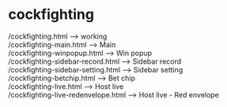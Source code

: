 # cockfighting
/cockfighting.html --> working <br>
/cockfighting-main.html --> Main <br>
/cockfighting-winpopup.html --> Win popup <br>
/cockfighting-sidebar-record.html --> Sidebar record <br>
/cockfighting-sidebar-setting.html --> Sidebar setting <br>
/cockfighting-betchip.html --> Bet chip <br>
/cockfighting-live.html --> Host live <br>
/cockfighting-live-redenvelope.html --> Host live - Red envelope <br>
